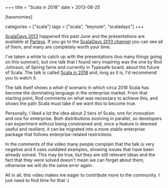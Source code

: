 +++
title = "Scala in 2018"
date = 2013-08-25

[taxonomies]

categories = ["scala"]
tags = ["scala", "keynote", "scaladays"]
+++


[ScalaDays 2013][4] happened this past June and the presentations are available at [Parleys][3]. If you go to the [ScalaDays 2013 channel][2] you can see all of them, and many are completely worth your time.

<!-- more -->

I've taken a while to catch up with the presentations (too many things going on this summer), but one talk that I found very inspiring was the one by Rod Johnson, of Spring fame and currently in Typesafe board, about the future of Scala. The talk is called [Scala in 2018][1] and, long as it is, I'd recommend you to watch it.

The talk itself shows a *what-if* scenario in which circa 2018 Scala has become the dominating language in the enterprise market. From that starting point, Rod comments on what was necessary to achieve this, and shows the path Scala must take if we want this to become true.

Personally, I liked a lot the idea about 2 tiers of Scala, one for innovation and one for enterprise. Both distributions evolving in parallel, so developers can experiment without being constrained and, once a feature is deemed useful and resilient, it can be migrated into a more stable enterprise package that follows enterprise-related restrictions.

In the comments of the video many people complain that the talk is very negative and it uses outdated examples, showing issues that have been already solved. This may be true, but they are still relevant ideas and the fact that they were solved doesn't mean we can forget about them, otherwise we will do the same error again.

All in all, this video makes me eager to contribute more to the community. I just need to find time for that :)

[1]: http://www.parleys.com/play/51c1ffe7e4b0d38b54f46231/chapter0/about
[2]: http://www.parleys.com/channel/51ae1022e4b01033a7e4b6ca/presentations
[3]: http://www.parleys.com/home
[4]: http://scaladays.org/
